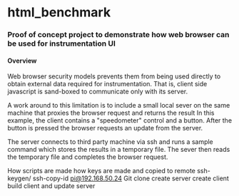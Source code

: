 # html_benchmark

### Proof of concept project to demonstrate how web browser can be used for instrumentation UI

#### Overview
Web browser security models prevents them from being used directly to obtain external data required for instrumentation.
That is, client side javascript is sand-boxed to communicate only with its server.

A work around to this limitation is to include a small local sever on the same machine that proxies the browser request and returns the result
In this example, the client contains a "speedometer" control and a button. After the button is pressed the browser requests an update from the server.

The server connects to third party machine via ssh and runs a sample command which stores the results in a temporary file.
The sever then reads the temporary file and completes the browser request.




How scripts are made
how keys are made and copied to remote ssh-keygen/ ssh-copy-id pi@192.168.50.24
Git clone
create server
create client
build client and update server
